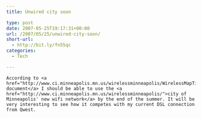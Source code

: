 ```yaml
---
title: Unwired city soon

type: post
date: 2007-05-25T19:17:31+00:00
url: /2007/05/25/unwired-city-soon/
short-url:
  - http://bit.ly/fn55qc
categories:
  - Tech

---
```

<div class='microid-mailto+http:sha1:5ec972942e8ce4fe783f6b746db94ae8d61d8e55'>
  
    According to <a href="http://www.ci.minneapolis.mn.us/wirelessminneapolis/WirelessMapTimeline_Jan07.pdf">this document</a> I should be able to use the <a href="http://www.ci.minneapolis.mn.us/wirelessminneapolis/">city of Minneapolis' new wifi network</a> by the end of the summer. It will be very interesting to see how it competes with my current DSL connection from Qwest.
  
